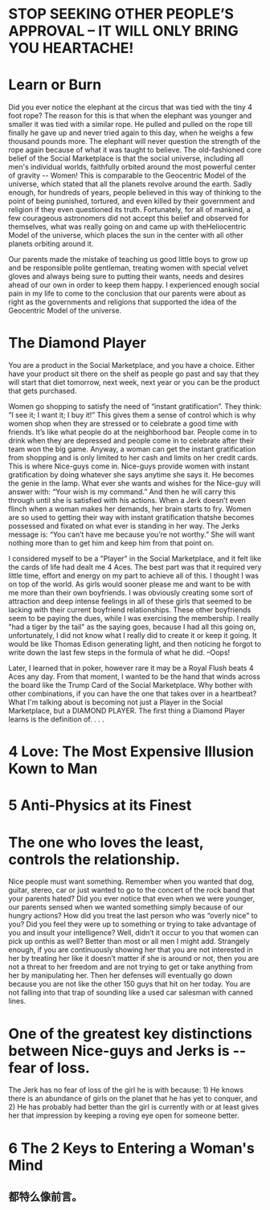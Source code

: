 
# STOP SEEKING OTHER PEOPLE’S APPROVAL – IT WILL ONLY BRING YOU HEARTACHE!


# Learn or Burn

Did you ever notice the elephant at the circus that was tied with
the tiny 4 foot rope? The reason for this is that when the elephant
was younger and smaller it was tied with a similar rope. He pulled and
pulled on the rope till finally he gave up and never tried again to this
day, when he weighs a few thousand pounds more. The elephant will
never question the strength of the rope again because of what it was
taught to believe.
The old-fashioned core belief of the Social Marketplace is that
the social universe, including all men's individual worlds, faithfully
orbited around the most powerful center of gravity -- Women! This is
comparable to the Geocentric Model of the universe, which stated that
all the planets revolve around the earth. Sadly enough, for hundreds
of years, people believed in this way of thinking to the point of being
punished, tortured, and even killed by their government and religion if
they even questioned its truth. Fortunately, for all of mankind, a few
courageous astronomers did not accept this belief and observed for
themselves, what was really going on and came up with theHeliocentric Model of the universe, which places the sun in the center
with all other planets orbiting around it.

Our parents made the mistake of teaching us good little boys to
grow up and be responsible polite gentleman, treating women with
special velvet gloves and always being sure to putting their wants,
needs and desires ahead of our own in order to keep them happy. I
experienced enough social pain in my life to come to the conclusion
that our parents were about as right as the governments and religions
that supported the idea of the Geocentric Model of the universe.


# The Diamond Player
You are a product in the Social Marketplace, and you have a
choice. Either have your product sit there on the shelf as people go
past and say that they will start that diet tomorrow, next week, next
year or you can be the product that gets purchased.

Women go shopping to satisfy the need of “instant gratification”.
They think: “I see it; I want it; I buy it!” This gives them a sense of
control which is why women shop when they are stressed or to
celebrate a good time with friends. It’s like what people do at the
neighborhood bar. People come in to drink when they are depressed
and people come in to celebrate after their team won the big game.
Anyway, a woman can get the instant gratification from shopping and
is only limited to her cash and limits on her credit cards. This is where
Nice-guys come in. Nice-guys provide women with instant gratification
by doing whatever she says anytime she says it. He becomes the
genie in the lamp. What ever she wants and wishes for the Nice-guy
will answer with: “Your wish is my command.” And then he will carry
this through until she is satisfied with his actions. When a Jerk doesn’t
even flinch when a woman makes her demands, her brain starts to fry.
Women are so used to getting their way with instant gratification thatshe becomes possessed and fixated on what ever is standing in her
way. The Jerks message is: “You can’t have me because you’re
not worthy.” She will want nothing more than to get him and keep
him from that point on. 

I considered myself to be a "Player" in the Social Marketplace,
and it felt like the cards of life had dealt me 4 Aces. The best part was
that it required very little time, effort and energy on my part to
achieve all of this. I thought I was on top of the world. As girls would
sooner please me and want to be with me more than their own
boyfriends. I was obviously creating some sort of attraction and deep
intense feelings in all of these girls that seemed to be lacking with
their current boyfriend relationships. These other boyfriends seem to
be paying the dues, while I was exercising the membership. I really
"had a tiger by the tail" as the saying goes, because I had all this
going on, unfortunately, I did not know what I really did to create it or
keep it going. It would be like Thomas Edison generating light, and
then noticing he forgot to write down the last few steps in the formula
of what he did. –Oops!

Later, I learned that in poker, however rare it may be a Royal
Flush beats 4 Aces any day. From that moment, I wanted to be the
hand that winds across the board like the Trump Card of the Social
Marketplace. Why bother with other combinations, if you can have the
one that takes over in a heartbeat? What I'm talking about is
becoming not just a Player in the Social Marketplace, but a DIAMOND
PLAYER.
The first thing a Diamond Player learns is the definition of. . . .



# 4 Love: The Most Expensive Illusion Kown to Man

# 5 Anti-Physics at its Finest

# The one who loves the least, controls the relationship.

Nice people must want something. Remember when you wanted
that dog, guitar, stereo, car or just wanted to go to the concert of the
rock band that your parents hated? Did you ever notice that even
when we were younger, our parents sensed when we wanted
something simply because of our hungry actions? How did you treat
the last person who was “overly nice” to you? Did you feel they were
up to something or trying to take advantage of you and insult your
intelligence? Well, didn’t it occur to you that women can pick up onthis as well? Better than most or all men I might add. Strangely
enough, if you are continuously showing her that you are not
interested in her by treating her like it doesn’t matter if she is around
or not, then you are not a threat to her freedom and are not trying to
get or take anything from her by manipulating her. Then her defenses
will eventually go down because you are not like the other 150 guys
that hit on her today. You are not falling into that trap of sounding
like a used car salesman with canned lines.


# One of the greatest key distinctions between Nice-guys and Jerks is -- fear of loss. 
The Jerk has no fear of loss of the girl
he is with because: 1) He knows there is an abundance of girls on the
planet that he has yet to conquer, and 2) He has probably had better
than the girl is currently with or at least gives her that impression by
keeping a roving eye open for someone better.

# 6 The 2 Keys to Entering a Woman's Mind

都特么像前言。
-----------------------------------
